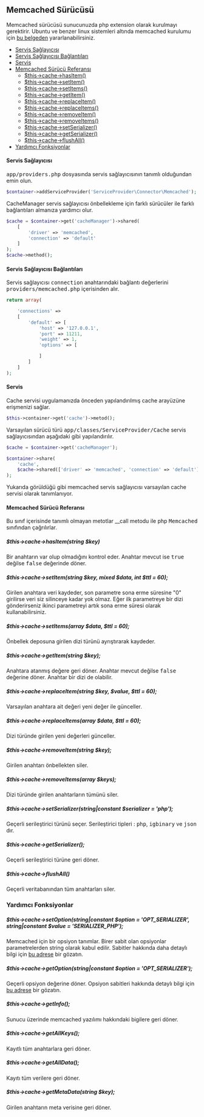 
## Memcached Sürücüsü

Memcached sürücüsü sunucunuzda php extension olarak kurulmayı gerektirir. Ubuntu ve benzer linux sistemleri altında memcached kurulumu için <a href="https://github.com/obullo/warmup/tree/master/Memcached" target="_blank">bu belgeden</a> yararlanabilirsiniz.

<ul>
<li><a href="#service-provider">Servis Sağlayıcısı</a></li>
<li><a href="#service-provider-connections">Servis Sağlayıcısı Bağlantıları</a></li>
<li><a href="#service">Servis</a></li>
<li>
    <a href="#memcached-reference">Memcached Sürücü Referansı</a>
    <ul>
        <li><a href="#memcached-hasItem">$this->cache->hasItem()</a></li>
        <li><a href="#memcached-setItem">$this->cache->setItem()</a></li>
        <li><a href="#memcached-setItems">$this->cache->setItems()</a></li>
        <li><a href="#memcached-getItem">$this->cache->getItem()</a></li>
        <li><a href="#memcached-replaceItem">$this->cache->replaceItem()</a></li>
        <li><a href="#memcached-replaceItems">$this->cache->replaceItems()</a></li>
        <li><a href="#memcached-removeItem">$this->cache->removeItem()</a></li>
        <li><a href="#memcached-removeItems">$this->cache->removeItems()</a></li>
        <li><a href="#memcached-setSerializer">$this->cache->setSerializer()</a></li>
        <li><a href="#memcached-getSerializer">$this->cache->getSerializer()</a></li>
        <li><a href="#memcached-flushAll">$this->cache->flushAll()</a></li>
    </ul>
</li>

<li><a href="#helper-methods">Yardımcı Fonksiyonlar</a></li>
</ul>

<a name="service-provider"></a>

#### Servis Sağlayıcısı

<kbd>app/providers.php</kbd> dosyasında servis sağlayıcısının tanımlı olduğundan emin olun.

```php
$container->addServiceProvider('ServiceProvider\Connector\Memcached');
```

CacheManager servis sağlayıcısı önbellekleme için farklı sürücüler ile farklı bağlantıları almanıza yardımcı olur.

```php
$cache = $container->get('cacheManager')->shared(
    [
        'driver' => 'memcached', 
        'connection' => 'default'
    ]
);
$cache->method();
```

<a name="service-provider-connections"></a>

#### Servis Sağlayıcısı Bağlantıları

Servis sağlayıcısı <kbd>connection</kbd> anahtarındaki bağlantı değerlerini <kbd>providers/memcached.php</kbd> içerisinden alır.

```php
return array(

    'connections' => 
    [
        'default' => [
            'host' => '127.0.0.1',
            'port' => 11211,
            'weight' => 1,
            'options' => [

            ]
        ]
    ]
);
```

<a name="service"></a>

#### Servis

Cache servisi uygulamanızda önceden yapılandırılmış cache arayüzüne erişmenizi sağlar.

```php
$this->container->get('cache')->metod();
```

Varsayılan sürücü türü <kbd>app/classes/ServiceProvider/Cache</kbd> servis sağlayıcısından aşağıdaki gibi yapılandırılır.

```php
$cache = $container->get('cacheManager');

$container->share(
    'cache',
    $cache->shared(['driver' => 'memcached', 'connection' => 'default'])
);
```

Yukarıda görüldüğü gibi memcached servis sağlayıcısı varsayılan cache servisi olarak tanımlanıyor.

<a name="memcached-reference"></a>

#### Memcached Sürücü Referansı

Bu sınıf içerisinde tanımlı olmayan metotlar __call metodu ile php <kbd>Memcached</kbd> sınıfından çağrılırlar.

<a name="memcached-hasItem"></a>

##### $this->cache->hasItem(string $key)

Bir anahtarın var olup olmadığını kontrol eder. Anahtar mevcut ise <kbd>true</kbd> değilse <kbd>false</kbd> değerinde döner.

<a name="memcached-setItem"></a>

##### $this->cache->setItem(string $key, mixed $data, int $ttl = 60);

Girilen anahtara veri kaydeder, son parametre sona erme süresine "0" girilirse veri siz silinceye kadar yok olmaz. Eğer ilk parametreye bir dizi gönderirseniz ikinci parametreyi artık sona erme süresi olarak kullanabilirsiniz.

<a name="memcached-setItems"></a>

##### $this->cache->setItems(array $data, $ttl = 60);

Önbellek deposuna girilen dizi türünü ayrıştırarak kaydeder.

<a name="memcached-getItem"></a>

##### $this->cache->getItem(string $key);

Anahtara atanmış değere geri döner. Anahtar mevcut değilse <kbd>false</kbd> değerine döner. Anahtar bir dizi de olabilir.

<a name="memcached-replaceItem"></a>

##### $this->cache->replaceItem(string $key, $value, $ttl = 60);

Varsayılan anahtara ait değeri yeni değer ile günceller.

<a name="memcached-replaceItems"></a>

##### $this->cache->replaceItems(array $data, $ttl = 60);

Dizi türünde girilen yeni değerleri günceller.

<a name="memcached-removeItem"></a>

##### $this->cache->removeItem(string $key);

Girilen anahtarı önbellekten siler.

<a name="memcached-removeItems"></a>

##### $this->cache->removeItems(array $keys);

Dizi türünde girilen anahtarların tümünü siler.

<a name="memcached-setSerializer"></a>

##### $this->cache->setSerializer(string|constant $serializer = 'php');

Geçerli serileştirici türünü seçer. Serileştirici tipleri : <kbd>php</kbd>, <kbd>igbinary</kbd> ve <kbd>json</kbd> dır.

<a name="memcached-getSerializer"></a>

##### $this->cache->getSerializer();

Geçerli serileştirici türüne geri döner.

<a name="memcached-flushAll"></a>

##### $this->cache->flushAll()

Geçerli veritabanından tüm anahtarları siler.

<a name="helper-methods"></a>

### Yardımcı Fonksiyonlar

<a name="memcached-setOption"></a>

##### $this->cache->setOption(string|constant $option = 'OPT_SERIALIZER', string|constant $value = 'SERIALIZER_PHP');

Memcached için bir opsiyon tanımlar. Birer sabit olan opsiyonlar parametrelerden string olarak kabul edilir. Sabitler hakkında daha detaylı bilgi için <a href="http://www.php.net/
manual/en/memcached.constants.php">bu adrese</a> bir gözatın.

<a name="memcached-getOption"></a>

##### $this->cache->getOption(string|constant $option = 'OPT_SERIALIZER');

Geçerli opsiyon değerine döner. Opsiyon sabitleri hakkında detaylı bilgi için <a href="http://www.php.net/manual/en/memcached.constants.php">bu adrese</a> bir gözatın.

<a name="memcached-getInfo"></a>

##### $this->cache->getInfo();

Sunucu üzerinde memcached yazılımı hakkındaki bigilere geri döner.

<a name="memcached-getAllKeys"></a>

##### $this->cache->getAllKeys();

Kayıtlı tüm anahtarlara geri döner.

<a name="memcached-getAllData"></a>

##### $this->cache->getAllData();

Kayıtı tüm verilere geri döner.

<a name="memcached-getMetaData"></a>

##### $this->cache->getMetaData(string $key);

Girilen anahtarın meta verisine geri döner.